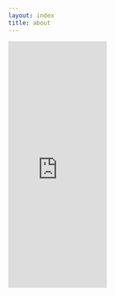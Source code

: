 ```yaml
---
layout: index
title: about
---
```


<iframe width="200" height="500" src="https://ranats-dishdialy.herokuapp.com/" frameborder="0"></iframe>
